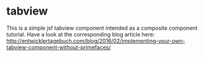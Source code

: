 # tabview

This is a simple jsf tabview component intended as a composite component tutorial. Have a look at the corresponding blog article here: http://entwicklertagebuch.com/blog/2016/02/implementing-your-own-tabview-component-without-primefaces/
